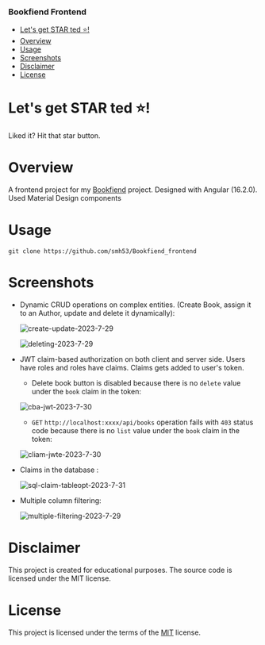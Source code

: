 ### Bookfiend Frontend


- [Let's get STAR ted ⭐!](#star-pls-)
- [Overview](#overview)
- [Usage](#usage)
- [Screenshots](#screenshots)
- [Disclaimer](#disclaimer)
- [License](#license)



# Let's get STAR ted ⭐!
  Liked it? Hit that star button.

# Overview
  A frontend project for my [Bookfiend](https://github.com/smh53/Bookfiend) project. Designed with Angular (16.2.0). Used Material Design components

 # Usage

`git clone https://github.com/smh53/Bookfiend_frontend` 

# Screenshots
  - Dynamic CRUD operations on complex entities. (Create Book, assign it to an Author, update and delete it dynamically): 
     
      ![create-update-2023-7-29](https://github.com/smh53/bookfiend_frontend/assets/39862947/14599ed1-4ef5-40ce-bca7-08a59cae6ae0)
      
      ![deleting-2023-7-29](https://github.com/smh53/bookfiend_frontend/assets/39862947/f78d3d8f-d96f-4e7c-ab05-736e82632fff)

   - JWT claim-based authorization on both client and server side. Users have roles and roles have claims. Claims gets added to user's token.
        - Delete book button is disabled because there is no ```delete``` value under the ```book``` claim in the token:
          
        ![cba-jwt-2023-7-30](https://github.com/smh53/bookfiend_frontend/assets/39862947/5f6aafde-96d3-4185-9a33-6d2d993eb59e)
     
        - ``` GET ``` ```http://localhost:xxxx/api/books``` operation fails with ```403``` status code because there is no ```list``` value under the ```book``` claim in the token:
          
        ![cliam-jwte-2023-7-30](https://github.com/smh53/bookfiend_frontend/assets/39862947/1cf7d796-313a-4b57-ae67-0a712ddddf20)

  - Claims in the database :
  
      ![sql-claim-tableopt-2023-7-31](https://github.com/smh53/bookfiend_frontend/assets/39862947/17b40fae-879a-4864-9c41-bc30d4edfb09)


  - Multiple column filtering:

    ![multiple-filtering-2023-7-29](https://github.com/smh53/bookfiend_frontend/assets/39862947/357ed4e6-e052-4b6c-a122-9e5e977a41d6)

    
    

# Disclaimer

This project is created for educational purposes. The source code is licensed under the MIT license.

# License

This project is licensed under the terms of the [MIT](https://github.com/smh53/Bookfiend/blob/master/LICENSE.txt) license.



